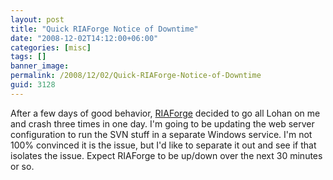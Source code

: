 ```yaml
---
layout: post
title: "Quick RIAForge Notice of Downtime"
date: "2008-12-02T14:12:00+06:00"
categories: [misc]
tags: []
banner_image: 
permalink: /2008/12/02/Quick-RIAForge-Notice-of-Downtime
guid: 3128
---
```


After a few days of good behavior, <a href="http://www.riaforge.org">RIAForge</a> decided to go all Lohan on me and crash three times in one day. I'm going to be updating the web server configuration to run the SVN stuff in a separate Windows service. I'm not 100% convinced it is the issue, but I'd like to separate it out and see if that isolates the issue. Expect RIAForge to be up/down over the next 30 minutes or so.